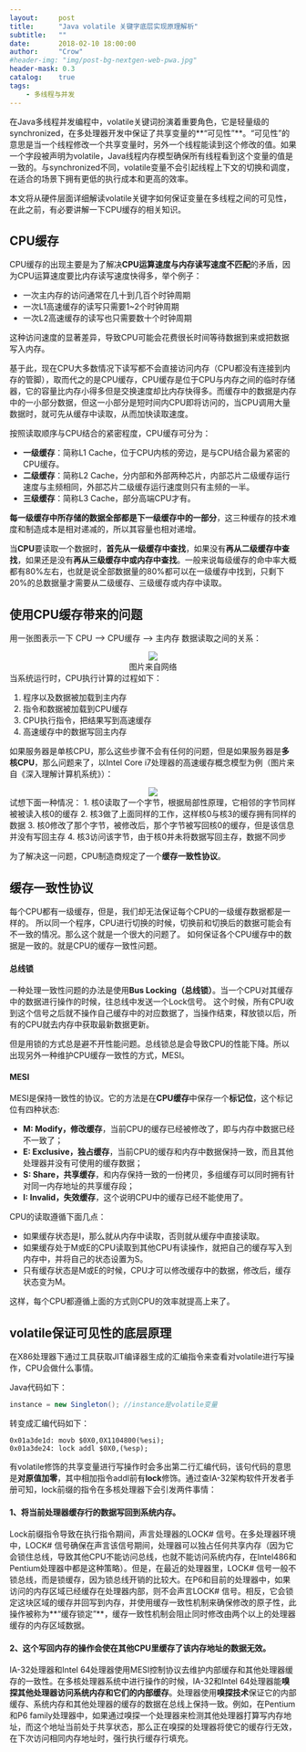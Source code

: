 ```yaml
---
layout:     post
title:      "Java volatile 关键字底层实现原理解析"
subtitle:   ""
date:       2018-02-10 18:00:00
author:     "Crow"
#header-img: "img/post-bg-nextgen-web-pwa.jpg"
header-mask: 0.3
catalog:    true
tags:
    - 多线程与并发
---
```


在Java多线程并发编程中，volatile关键词扮演着重要角色，它是轻量级的synchronized，在多处理器开发中保证了共享变量的**“可见性”**。“可见性”的意思是当一个线程修改一个共享变量时，另外一个线程能读到这个修改的值。如果一个字段被声明为volatile，Java线程内存模型确保所有线程看到这个变量的值是一致的。与synchronized不同，volatile变量不会引起线程上下文的切换和调度，在适合的场景下拥有更低的执行成本和更高的效率。

本文将从硬件层面详细解读volatile关键字如何保证变量在多线程之间的可见性，在此之前，有必要讲解一下CPU缓存的相关知识。

## CPU缓存

CPU缓存的出现主要是为了解决**CPU运算速度与内存读写速度不匹配**的矛盾，因为CPU运算速度要比内存读写速度快得多，举个例子：

+ 一次主内存的访问通常在几十到几百个时钟周期
+ 一次L1高速缓存的读写只需要1~2个时钟周期
+ 一次L2高速缓存的读写也只需要数十个时钟周期

这种访问速度的显著差异，导致CPU可能会花费很长时间等待数据到来或把数据写入内存。

基于此，现在CPU大多数情况下读写都不会直接访问内存（CPU都没有连接到内存的管脚），取而代之的是CPU缓存，CPU缓存是位于CPU与内存之间的临时存储器，它的容量比内存小得多但是交换速度却比内存快得多。而缓存中的数据是内存中的一小部分数据，但这一小部分是短时间内CPU即将访问的，当CPU调用大量数据时，就可先从缓存中读取，从而加快读取速度。

按照读取顺序与CPU结合的紧密程度，CPU缓存可分为：
+ **一级缓存**：简称L1 Cache，位于CPU内核的旁边，是与CPU结合最为紧密的CPU缓存。
+ **二级缓存**：简称L2 Cache，分内部和外部两种芯片，内部芯片二级缓存运行速度与主频相同，外部芯片二级缓存运行速度则只有主频的一半。
+ **三级缓存**：简称L3 Cache，部分高端CPU才有。

**每一级缓存中所存储的数据全部都是下一级缓存中的一部分**，这三种缓存的技术难度和制造成本是相对递减的，所以其容量也相对递增。

当**CPU**要读取一个数据时，**首先从一级缓存中查找**，如果没有**再从二级缓存中查找**，如果还是没有**再从三级缓存中或内存中查找**。一般来说每级缓存的命中率大概都有80%左右，也就是说全部数据量的80%都可以在一级缓存中找到，只剩下20%的总数据量才需要从二级缓存、三级缓存或内存中读取。

## 使用CPU缓存带来的问题

用一张图表示一下 CPU –> CPU缓存 –> 主内存 数据读取之间的关系：
<center><img src="http://pic.yupoo.com/crowhawk/3a5ff907/a36b46b2.png"></center>
<center>图片来自网络</center>
当系统运行时，CPU执行计算的过程如下：

1. 程序以及数据被加载到主内存
2. 指令和数据被加载到CPU缓存
3. CPU执行指令，把结果写到高速缓存
4. 高速缓存中的数据写回主内存

如果服务器是单核CPU，那么这些步骤不会有任何的问题，但是如果服务器是**多核CPU**，那么问题来了，以Intel Core i7处理器的高速缓存概念模型为例（图片来自《深入理解计算机系统》）：
<center><img src="http://pic.yupoo.com/crowhawk/cc94e4ec/3fc939ec.png"></center>
试想下面一种情况：
1. 核0读取了一个字节，根据局部性原理，它相邻的字节同样被被读入核0的缓存
2. 核3做了上面同样的工作，这样核0与核3的缓存拥有同样的数据
3. 核0修改了那个字节，被修改后，那个字节被写回核0的缓存，但是该信息并没有写回主存
4. 核3访问该字节，由于核0并未将数据写回主存，数据不同步

为了解决这一问题，CPU制造商规定了一个**缓存一致性协议**。

## 缓存一致性协议

每个CPU都有一级缓存，但是，我们却无法保证每个CPU的一级缓存数据都是一样的。
所以同一个程序，CPU进行切换的时候，切换前和切换后的数据可能会有不一致的情况。那么这个就是一个很大的问题了。
如何保证各个CPU缓存中的数据是一致的。就是CPU的缓存一致性问题。

#### 总线锁

一种处理一致性问题的办法是使用**Bus Locking（总线锁）**。当一个CPU对其缓存中的数据进行操作的时候，往总线中发送一个Lock信号。
这个时候，所有CPU收到这个信号之后就不操作自己缓存中的对应数据了，当操作结束，释放锁以后，所有的CPU就去内存中获取最新数据更新。

但是用锁的方式总是避不开性能问题。总线锁总是会导致CPU的性能下降。所以出现另外一种维护CPU缓存一致性的方式，MESI。

#### MESI

MESI是保持一致性的协议。它的方法是在**CPU缓存**中保存一个**标记位**，这个标记位有四种状态:
+ **M: Modify，修改缓存**，当前CPU的缓存已经被修改了，即与内存中数据已经不一致了；
+ **E: Exclusive，独占缓存**，当前CPU的缓存和内存中数据保持一致，而且其他处理器并没有可使用的缓存数据；
+ **S: Share，共享缓存**，和内存保持一致的一份拷贝，多组缓存可以同时拥有针对同一内存地址的共享缓存段；
+ **I: Invalid，失效缓存**，这个说明CPU中的缓存已经不能使用了。

CPU的读取遵循下面几点：
+ 如果缓存状态是I，那么就从内存中读取，否则就从缓存中直接读取。
+ 如果缓存处于M或E的CPU读取到其他CPU有读操作，就把自己的缓存写入到内存中，并将自己的状态设置为S。
+ 只有缓存状态是M或E的时候，CPU才可以修改缓存中的数据，修改后，缓存状态变为M。

这样，每个CPU都遵循上面的方式则CPU的效率就提高上来了。

## volatile保证可见性的底层原理

在X86处理器下通过工具获取JIT编译器生成的汇编指令来查看对volatile进行写操作，CPU会做什么事情。

Java代码如下：
```java
instance = new Singleton(); //instance是volatile变量
```
转变成汇编代码如下：
```
0x01a3de1d: movb $0X0,0X1104800(%esi); 
0x01a3de24: lock addl $0X0,(%esp);
```
有volatile修饰的共享变量进行写操作时会多出第二行汇编代码，该句代码的意思是**对原值加零**，其中相加指令addl前有**lock**修饰。通过查IA-32架构软件开发者手册可知，lock前缀的指令在多核处理器下会引发两件事情：
#### **1、将当前处理器缓存行的数据写回到系统内存。**

Lock前缀指令导致在执行指令期间，声言处理器的LOCK# 信号。在多处理器环境中，LOCK# 信号确保在声言该信号期间，处理器可以独占任何共享内存（因为它会锁住总线，导致其他CPU不能访问总线，也就不能访问系统内存，在Intel486和Pentium处理器中都是这种策略）。但是，在最近的处理器里，LOCK# 信号一般不锁总线，而是锁缓存，因为锁总线开销的比较大。在P6和目前的处理器中，如果访问的内存区域已经缓存在处理器内部，则不会声言LOCK# 信号。相反，它会锁定这块区域的缓存并回写到内存，并使用缓存一致性机制来确保修改的原子性，此操作被称为**“缓存锁定”**，缓存一致性机制会阻止同时修改由两个以上的处理器缓存的内存区域数据。

#### **2、这个写回内存的操作会使在其他CPU里缓存了该内存地址的数据无效。**

IA-32处理器和Intel 64处理器使用MESI控制协议去维护内部缓存和其他处理器缓存的一致性。在多核处理器系统中进行操作的时候，IA-32和Intel 64处理器能**嗅探其他处理器访问系统内存和它们的内部缓存**。处理器使用**嗅探技术**保证它的内部缓存、系统内存和其他处理器的缓存的数据在总线上保持一致。例如，在Pentium和P6 family处理器中，如果通过嗅探一个处理器来检测其他处理器打算写内存地址，而这个地址当前处于共享状态，那么正在嗅探的处理器将使它的缓存行无效，在下次访问相同内存地址时，强行执行缓存行填充。
